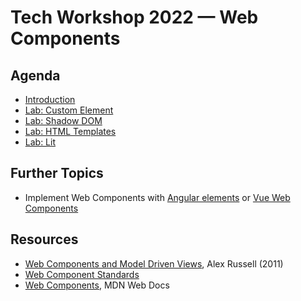 # Tech Workshop 2022 — Web Components

## Agenda

- [Introduction](https://slides.com/hupf/tws22-wc/)
- [Lab: Custom Element](01-custom-element.md)
- [Lab: Shadow DOM](02-shadow-dom.md)
- [Lab: HTML Templates](03-html-templates.md)
- [Lab: Lit](04-lit.md)

## Further Topics

- Implement Web Components with [Angular elements](https://angular.io/guide/elements) or [Vue Web Components](https://cli.vuejs.org/guide/build-targets.html#web-component)


## Resources

- [Web Components and Model Driven Views](https://fronteers.nl/congres/2011/sessions/web-components-and-model-driven-views-alex-russell), Alex Russell (2011)
- [Web Component Standards](https://github.com/WICG/webcomponents)
- [Web Components](https://developer.mozilla.org/en-US/docs/Web/Web_Components), MDN Web Docs
